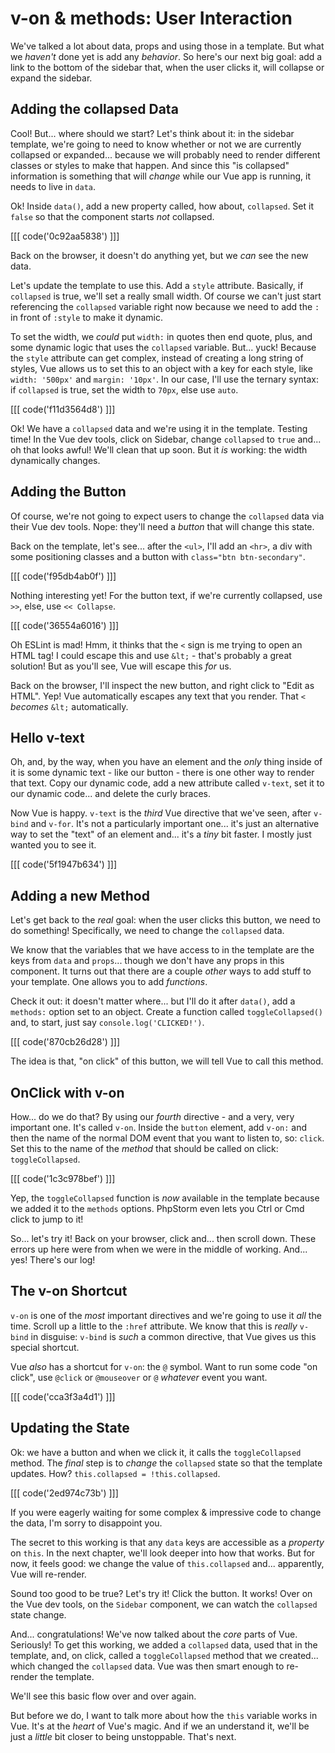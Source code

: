# v-on & methods: User Interaction

We've talked a lot about data, props and using those in a template. But what
we *haven't* done yet is add any *behavior*. So here's our next big goal: add
a link to the bottom of the sidebar that, when the user clicks it, will collapse
or expand the sidebar.

## Adding the collapsed Data

Cool! But... where should we start? Let's think about it: in the sidebar template,
we're going to need to know whether or not we are currently collapsed or expanded...
because we will probably need to render different classes or styles to make that
happen. And since this "is collapsed" information is something that will *change*
while our Vue app is running, it needs to live in `data`.

Ok! Inside `data()`, add a new property called, how about, `collapsed`. Set it
`false` so that the component starts *not* collapsed.

[[[ code('0c92aa5838') ]]]

Back on the browser, it doesn't do anything yet, but we *can* see the new data.

Let's update the template to use this. Add a `style` attribute. Basically, if
`collapsed` is true, we'll set a really small width. Of course we can't just start
referencing the `collapsed` variable right now because we need to add the `:` in
front of `:style` to make it dynamic.

To set the width, we *could* put `width:` in quotes then end quote, plus, and 
some dynamic logic that uses the `collapsed` variable. But... yuck! Because the 
`style` attribute can get complex, instead of creating a long string of styles, 
Vue allows us to set this to an object with a key for each style, like `width: '500px'` 
and `margin: '10px'`. In our case, I'll use the ternary syntax: if `collapsed` is true, 
set the width to `70px`, else use `auto`.

[[[ code('f11d3564d8') ]]]

Ok! We have a `collapsed` data and we're using it in the template. Testing time!
In the Vue dev tools, click on Sidebar, change `collapsed` to `true` and...
oh that looks awful! We'll clean that up soon. But it *is* working: the
width dynamically changes.

## Adding the Button

Of course, we're not going to expect users to change the `collapsed` data via
their Vue dev tools. Nope: they'll need a *button* that will change this state.

Back on the template, let's see... after the `<ul>`, I'll add an `<hr>`, a div
with some positioning classes and a button with `class="btn btn-secondary"`.

[[[ code('f95db4ab0f') ]]]

Nothing interesting yet! For the button text, if we're currently collapsed, use
`>>`, else, use `<< Collapse`.

[[[ code('36554a6016') ]]]

Oh ESLint is mad! Hmm, it thinks that the `<` sign is me trying to open an HTML
tag! I could escape this and use `&lt;` - that's probably a great solution! But
as you'll see, Vue will escape this *for* us.

Back on the browser, I'll inspect the new button, and right click to "Edit as HTML".
Yep! Vue automatically escapes any text that you render. That `<` *becomes*
`&lt;` automatically.

## Hello v-text

Oh, and, by the way, when you have an element and the *only* thing inside of it
is some dynamic text - like our button - there is one other way to render that
text. Copy our dynamic code, add a new attribute called `v-text`, set it to
our dynamic code... and delete the curly braces.

Now Vue is happy. `v-text` is the *third* Vue directive that we've seen, after
`v-bind` and `v-for`. It's not a particularly important one... it's just an
alternative way to set the "text" of an element and... it's a *tiny* bit faster.
I mostly just wanted you to see it.

[[[ code('5f1947b634') ]]]

## Adding a new Method

Let's get back to the *real* goal: when the user clicks this button, we need to do
something! Specifically, we need to change the `collapsed` data.

We know that the variables that we have access to in the template are the keys
from `data` and `props`... though we don't have any props in this component. It
turns out that there are a couple *other* ways to add stuff to your template.
One allows you to add *functions*.

Check it out: it doesn't matter where... but I'll do it after `data()`, add a
`methods:` option set to an object. Create a function called
`toggleCollapsed()` and, to start, just say `console.log('CLICKED!')`.

[[[ code('870cb26d28') ]]]

The idea is that, "on click" of this button, we will tell Vue to call this method.

## OnClick with v-on

How... do we do that? By using our *fourth* directive - and a very, very important
one. It's called `v-on`. Inside the `button` element, add `v-on:` and then the name
of the normal DOM event that you want to listen to, so: `click`. Set this to the
name of the *method* that should be called on click: `toggleCollapsed`.

[[[ code('1c3c978bef') ]]]

Yep, the `toggleCollapsed` function is *now* available in the template because
we added it to the `methods` options. PhpStorm even lets you Ctrl or Cmd click
to jump to it!

So... let's try it! Back on your browser, click and... then scroll down. These
errors up here were from when we were in the middle of working. And... yes!
There's our log!

## The v-on Shortcut

`v-on` is one of the *most* important directives and we're going to use it *all*
the time. Scroll up a little to the `:href` attribute. We know that this is
*really* `v-bind` in disguise: `v-bind` is *such* a common directive, that Vue
gives us this special shortcut.

Vue *also* has a shortcut for `v-on`: the `@` symbol. Want to run some code "on
click", use `@click` or `@mouseover` or `@` *whatever* event you want.

[[[ code('cca3f3a4d1') ]]]

## Updating the State

Ok: we have a button and when we click it, it calls the `toggleCollapsed` method.
The *final* step is to *change* the `collapsed` state so that the template updates.
How? `this.collapsed = !this.collapsed`.

[[[ code('2ed974c73b') ]]]

If you were eagerly waiting for some complex & impressive code to change the data,
I'm sorry to disappoint you.

The secret to this working is that any `data` keys are accessible as a *property*
on `this`. In the next chapter, we'll look deeper into how that works. But for now,
it feels good: we change the value of `this.collapsed` and... apparently, Vue
will re-render.

Sound too good to be true? Let's try it! Click the button. It works! Over on the
Vue dev tools, on the `Sidebar` component, we can watch the `collapsed` state change.

And... congratulations! We've now talked about the *core* parts of Vue. Seriously!
To get this working, we added a `collapsed` data, used that in the template, and,
on click, called a `toggleCollapsed` method that we created... which changed the
`collapsed` data. Vue was then smart enough to re-render the template.

We'll see this basic flow over and over again.

But before we do, I want to talk more about how the `this` variable works in
Vue. It's at the *heart* of Vue's magic. And if we an understand it, we'll be
just a *little* bit closer to being unstoppable. That's next.
